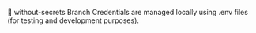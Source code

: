 📝 without-secrets Branch
Credentials are managed locally using .env files (for testing and development purposes).
